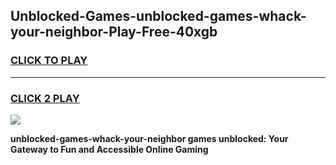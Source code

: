 
## Unblocked-Games-unblocked-games-whack-your-neighbor-Play-Free-40xgb
<h3>
<a href="https://premium76.site?title=unblocked-games-whack-your-neighbor&ref=10A">CLICK TO PLAY</a></h3>
<hr>

<h3>
<a href="https://premium76.site?title=unblocked-games-whack-your-neighbor&ref=10A">CLICK 2 PLAY</a>
  
</h3>

<a href="https://premium76.site?title=unblocked-games-whack-your-neighbor&ref=10A"><img src="https://clearcache.store/games.png"></a>


**unblocked-games-whack-your-neighbor games unblocked: Your Gateway to Fun and Accessible Online Gaming**
